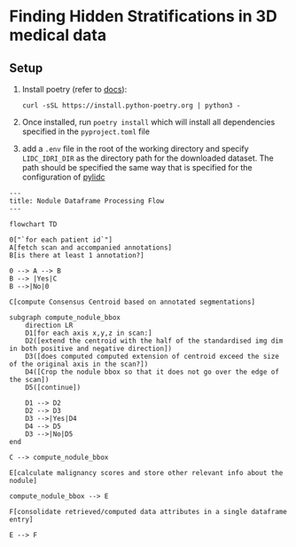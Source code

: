 # Finding Hidden Stratifications in 3D medical data

## Setup

1. Install poetry (refer to [docs](https://python-poetry.org/docs/#installing-with-the-official-installer)):

   `curl -sSL https://install.python-poetry.org | python3 -`

2. Once installed, run `poetry install` which will install all dependencies specified in the `pyproject.toml` file

3. add a `.env` file in the root of the working directory and specify `LIDC_IDRI_DIR` as the directory path for the downloaded dataset. The path should be specified the same way that is specified for the configuration of [pylidc](https://pylidc.github.io/install.html)

```mermaid
---
title: Nodule Dataframe Processing Flow
---

flowchart TD

0["`for each patient id`"]
A[fetch scan and accompanied annotations]
B[is there at least 1 annotation?]

0 --> A --> B
B --> |Yes|C
B -->|No|0

C[compute Consensus Centroid based on annotated segmentations]

subgraph compute_nodule_bbox
    direction LR
    D1[for each axis x,y,z in scan:]
    D2([extend the centroid with the half of the standardised img dim in both positive and negative direction])
    D3([does computed computed extension of centroid exceed the size of the original axis in the scan?])
    D4([Crop the nodule bbox so that it does not go over the edge of the scan])
    D5([continue])

    D1 --> D2
    D2 --> D3
    D3 -->|Yes|D4
    D4 --> D5
    D3 -->|No|D5
end

C --> compute_nodule_bbox

E[calculate malignancy scores and store other relevant info about the nodule]

compute_nodule_bbox --> E

F[consolidate retrieved/computed data attributes in a single dataframe entry]

E --> F

```
